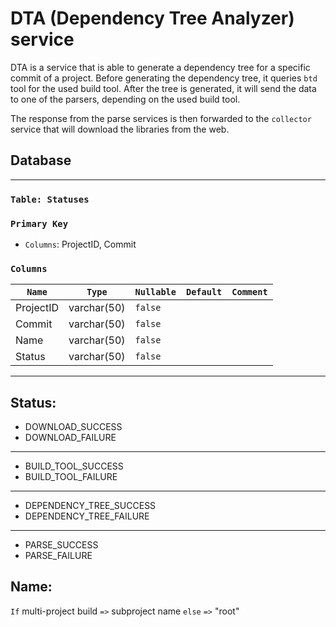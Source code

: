 # DTA (Dependency Tree Analyzer) service

DTA is a service that is able to generate a dependency tree for a specific commit of a project. Before generating the dependency tree, it queries `btd` tool for the used build tool. After the tree is generated, it will send the data to one of the parsers, depending on the used build tool.

The response from the parse services is then forwarded to the `collector` service that will download the libraries from the web.

## Database
---
### `Table: Statuses`
### `Primary Key`

- `Columns`: ProjectID, Commit

### `Columns`

| `Name`       | `Type`      | `Nullable` | `Default` | `Comment` |
| ------------ | ----------- | ---------- | --------- | --------- |
| ProjectID    | varchar(50) | `false`    |           |           |
| Commit       | varchar(50) | `false`    |           |           |
| Name         | varchar(50) | `false`    |           |           |
| Status       | varchar(50) | `false`    |           |           |
---

Status:
---
* DOWNLOAD_SUCCESS
* DOWNLOAD_FAILURE
---
* BUILD_TOOL_SUCCESS
* BUILD_TOOL_FAILURE
---
* DEPENDENCY_TREE_SUCCESS
* DEPENDENCY_TREE_FAILURE
---
* PARSE_SUCCESS
* PARSE_FAILURE

Name:
---
`If` multi-project build `=>` subproject name `else` `=>` "root"
